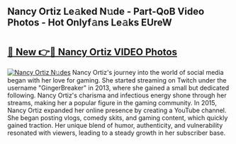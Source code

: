 ## Nancy Ortiz Le𝚊ked N𝚞de - Part-QoB Video Photos - Hot Onlyf𝚊ns Le𝚊ks EUreW

# <h2><a href="http://ab59085.deff.icu/?id=Nancy+Ortiz">🔗 New 👉🔴 Nancy Ortiz VIDEO Photos</a></h2>

[![Nancy Ortiz N𝚞des](https://i.imgur.com/rIISA9y.gif)](http://ab59085.deff.icu/?id=Nancy+Ortiz)
Nancy Ortiz's journey into the world of social media began with her love for gaming. She started streaming on Twitch under the username "GingerBreaker" in 2013, where she gained a small but dedicated following. Nancy Ortiz's charisma and infectious energy shone through her streams, making her a popular figure in the gaming community. In 2015, Nancy Ortiz expanded her online presence by creating a YouTube channel. She began posting vlogs, comedy skits, and gaming content, which quickly gained traction. Her unique blend of humor, authenticity, and vulnerability resonated with viewers, leading to a steady growth in her subscriber base.

